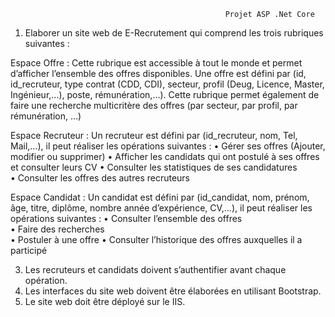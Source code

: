                                                     Projet ASP .Net Core 

                                                    
1) Elaborer un site web de E-Recrutement qui comprend les trois rubriques suivantes :
   
Espace Offre : 
Cette rubrique est accessible à tout le monde et permet d’afficher l’ensemble des offres 
disponibles. Une offre est défini par (id, id_recruteur, type contrat (CDD, CDI), 
secteur, profil (Deug, Licence, Master, Ingénieur,…), poste, rémunération,…). Cette 
rubrique permet également de faire une recherche multicritère des offres (par secteur, 
par profil, par rémunération, …)

Espace Recruteur : 
Un recruteur est défini par (id_recruteur, nom, Tel, Mail,…), il peut réaliser les 
opérations suivantes : 
• Gérer ses offres (Ajouter, modifier ou supprimer) 
• Afficher les candidats qui ont postulé à ses offres et consulter leurs CV 
• Consulter les statistiques de ses candidatures  
• Consulter les offres des autres recruteurs  

Espace Candidat : 
Un candidat est défini par (id_candidat, nom, prénom, âge, titre, diplôme, nombre 
année d’expérience, CV,…), il peut réaliser les opérations suivantes : 
• Consulter l’ensemble des offres  
• Faire des recherches  
• Postuler à une offre 
• Consulter l’historique des offres auxquelles il a participé 

3) Les recruteurs et candidats doivent s’authentifier avant chaque opération. 
4) Les interfaces du site web doivent être élaborées en utilisant Bootstrap. 
5) Le site web doit être déployé sur le IIS.
